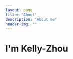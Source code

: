 ```yaml
---
layout: page
title: "About"
description: "About me"
header-img: ""
---
```


# I'm Kelly-Zhou



